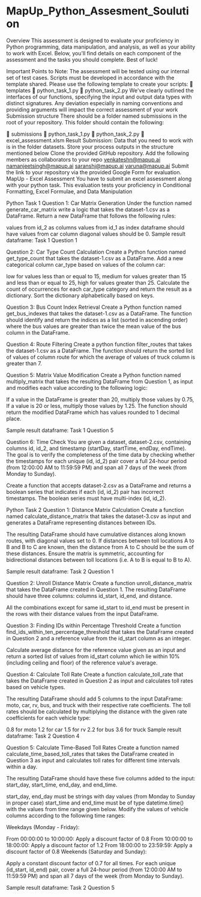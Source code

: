 # MapUp_Python_Assesment_Soulution
Overview
This assessment is designed to evaluate your proficiency in Python programming, data manipulation, and analysis, as well as your ability to work with Excel. Below, you'll find details on each component of the assessment and the tasks you should complete. Best of luck!

Important Points to Note:
The assessment will be tested using our internal set of test cases. Scripts must be developed in accordance with the template shared. Please use the following template to create your scripts:
📂 templates
📄 python_task_1.py
📄 python_task_2.py
We've clearly outlined the interfaces of our functions, specifying the input and output data types with distinct signatures.
Any deviation especially in naming conventions and providing arguments will impact the correct assessment of your work
Submission structure
There should be a folder named submissions in the root of your repository. This folder should contain the following:

📂 submissions
📄 python_task_1.py
📄 python_task_2.py
📄 excel_assessment.xlsm
Result Submission:
Data that you need to work with is in the folder datasets. Store your process outputs in the structure mentioned below
Clone the provided GitHub repository.
Add the following members as collaborators to your repo
venkateshn@mapup.ai
namanjeetsingh@mapup.ai
saranshj@mapup.ai
varuna@mapup.ai
Submit the link to your repository via the provided Google Form for evaluation.
MapUp - Excel Assessment
You have to submit an excel assessment along with your python task. This evaluation tests your proficiency in Conditional Formatting, Excel Formulae, and Data Manipulation

Python Task 1
Question 1: Car Matrix Generation
Under the function named generate_car_matrix write a logic that takes the dataset-1.csv as a DataFrame. Return a new DataFrame that follows the following rules:

values from id_2 as columns
values from id_1 as index
dataframe should have values from car column
diagonal values should be 0.
Sample result dataframe:
Task 1 Question 1

Question 2: Car Type Count Calculation
Create a Python function named get_type_count that takes the dataset-1.csv as a DataFrame. Add a new categorical column car_type based on values of the column car:

low for values less than or equal to 15,
medium for values greater than 15 and less than or equal to 25,
high for values greater than 25.
Calculate the count of occurrences for each car_type category and return the result as a dictionary. Sort the dictionary alphabetically based on keys.

Question 3: Bus Count Index Retrieval
Create a Python function named get_bus_indexes that takes the dataset-1.csv as a DataFrame. The function should identify and return the indices as a list (sorted in ascending order) where the bus values are greater than twice the mean value of the bus column in the DataFrame.

Question 4: Route Filtering
Create a python function filter_routes that takes the dataset-1.csv as a DataFrame. The function should return the sorted list of values of column route for which the average of values of truck column is greater than 7.

Question 5: Matrix Value Modification
Create a Python function named multiply_matrix that takes the resulting DataFrame from Question 1, as input and modifies each value according to the following logic:

If a value in the DataFrame is greater than 20, multiply those values by 0.75,
If a value is 20 or less, multiply those values by 1.25.
The function should return the modified DataFrame which has values rounded to 1 decimal place.

Sample result dataframe:
Task 1 Question 5

Question 6: Time Check
You are given a dataset, dataset-2.csv, containing columns id, id_2, and timestamp (startDay, startTime, endDay, endTime). The goal is to verify the completeness of the time data by checking whether the timestamps for each unique (id, id_2) pair cover a full 24-hour period (from 12:00:00 AM to 11:59:59 PM) and span all 7 days of the week (from Monday to Sunday).

Create a function that accepts dataset-2.csv as a DataFrame and returns a boolean series that indicates if each (id, id_2) pair has incorrect timestamps. The boolean series must have multi-index (id, id_2).

Python Task 2
Question 1: Distance Matrix Calculation
Create a function named calculate_distance_matrix that takes the dataset-3.csv as input and generates a DataFrame representing distances between IDs.

The resulting DataFrame should have cumulative distances along known routes, with diagonal values set to 0. If distances between toll locations A to B and B to C are known, then the distance from A to C should be the sum of these distances. Ensure the matrix is symmetric, accounting for bidirectional distances between toll locations (i.e. A to B is equal to B to A).

Sample result dataframe:
Task 2 Question 1

Question 2: Unroll Distance Matrix
Create a function unroll_distance_matrix that takes the DataFrame created in Question 1. The resulting DataFrame should have three columns: columns id_start, id_end, and distance.

All the combinations except for same id_start to id_end must be present in the rows with their distance values from the input DataFrame.

Question 3: Finding IDs within Percentage Threshold
Create a function find_ids_within_ten_percentage_threshold that takes the DataFrame created in Question 2 and a reference value from the id_start column as an integer.

Calculate average distance for the reference value given as an input and return a sorted list of values from id_start column which lie within 10% (including ceiling and floor) of the reference value's average.

Question 4: Calculate Toll Rate
Create a function calculate_toll_rate that takes the DataFrame created in Question 2 as input and calculates toll rates based on vehicle types.

The resulting DataFrame should add 5 columns to the input DataFrame: moto, car, rv, bus, and truck with their respective rate coefficients. The toll rates should be calculated by multiplying the distance with the given rate coefficients for each vehicle type:

0.8 for moto
1.2 for car
1.5 for rv
2.2 for bus
3.6 for truck
Sample result dataframe:
Task 2 Question 4

Question 5: Calculate Time-Based Toll Rates
Create a function named calculate_time_based_toll_rates that takes the DataFrame created in Question 3 as input and calculates toll rates for different time intervals within a day.

The resulting DataFrame should have these five columns added to the input: start_day, start_time, end_day, and end_time.

start_day, end_day must be strings with day values (from Monday to Sunday in proper case)
start_time and end_time must be of type datetime.time() with the values from time range given below.
Modify the values of vehicle columns according to the following time ranges:

Weekdays (Monday - Friday):

From 00:00:00 to 10:00:00: Apply a discount factor of 0.8
From 10:00:00 to 18:00:00: Apply a discount factor of 1.2
From 18:00:00 to 23:59:59: Apply a discount factor of 0.8
Weekends (Saturday and Sunday):

Apply a constant discount factor of 0.7 for all times.
For each unique (id_start, id_end) pair, cover a full 24-hour period (from 12:00:00 AM to 11:59:59 PM) and span all 7 days of the week (from Monday to Sunday).

Sample result dataframe:
Task 2 Question 5
